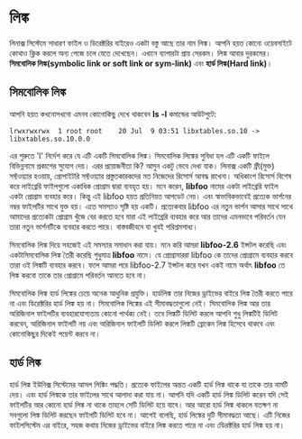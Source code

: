 # লিঙ্ক

লিনাক্স সিস্টেমে সাধারণ ফাইল ও ডিরেক্টরির বাইরেও একটা বস্তু আছে তার নাম লিঙ্ক। আপনি হয়ত কোনো ওয়েবসাইটে কোথাও ক্লিক করলে অন্য পেজে চলে যেতে দেখেছেন। এখানে ব্যাপারটা প্রায় সেরকম। লিঙ্ক আবার দুরকমের। **সিমবোলিক লিঙ্ক\(symbolic link or soft link or sym-link\)** এবং **হার্ড লিঙ্ক\(Hard link\)**।

## সিমবোলিক লিঙ্ক

আপনি হয়ত কখনোসখনো এমনব কোনোকিছু দেখে থাকবেন **ls -l** কমান্ডের আউটপুটে:

```text
lrwxrwxrwx  1 root root    20 Jul  9 03:51 libxtables.so.10 -> libxtables.so.10.0.0
```

এর শুরুতে 'l' নির্দেশ করে যে এটি একটি সিমবোলিক লিঙ্ক। সিমবোলিক লিঙ্কের সুবিধা হল এটি একটি ফাইলে বিভিন্ননামে প্রকাশের সুযোগ দেয়। এরর প্রয়োজনীতা কি? আসুন একটু ভেবে দেখা যাক। লিনাক্স একটি ফ্রী\(মুক্ত\) সফ্টওয়্যার হওয়ায়, প্রোপাইটরি সফ্টওয়্যার প্রস্তুতকারকদের মত নিজেদের রিসোর্স আবদ্ধ রাখেনা। অধিকাংশ রিসোর্স বিশেষ করে লাইব্রেরি ফাইলগুলো একাধিক প্রোগ্রাম দ্বারা ব্যবহৃত হয়। মনে করেন, **libfoo** নামের একটা লাইব্রেরি ফাইল একটা প্রোগ্রাম ব্যবহার করে। কিন্তু এই libfoo হয়ত প্রতিনিয়ত আপডেট নেয়। এবং স্বাভাবিকভাবেই প্রত্যেক ভার্শনের নম্বর ফাইলটির সাথে যুক্ত হয়। এতে সমস্যাও সৃষ্টি হয় একটি। প্রত্যেকবার libfoo এর নতুন ভার্শন আসার সাথে সাথে আমাদের প্রত্যেকটা প্রোগ্রাম খুঁজে বের করতে হবে যারা এই লাইব্রেরি ব্যবহার করে আর তাদের এমনভাবে পরিবর্তন যেন তারা নতুন ভার্শনটিকে ব্যবহার করতে পারে। বাস্তবজীবনে যা খুবই পরিশ্রমসাধ্য।

সিনবোলিক লিঙ্ক দিয়ে সহজেই এই সমস্যার সমাধান করা যায়। মনে করি আমরা **libfoo-2.6** ইন্সটল করেছি এবং একটাসিমবোলিক লিঙ্ক তৈরী করেছি শুধুমাত্র **libfoo** নামে। যে প্র‌োগ্রামাররা libfoo কে তাদের প্রোগ্রামে ব্যবহার করবে তারা ওই লিঙ্কটি ব্যবহার করবে। ফলে আমরা পরে libfoo-2.7 ইন্সটল করে যখন একই নামে অর্থাৎ **libfoo** তে লিঙ্ক করবো তাকে তার প্রোগ্রামে পরিবর্তন আনতে হবে না।

সিমবোলিক লিঙ্ক হার্ড লিঙ্কের চেয়ে অনেক আধুনিক প্রযুক্তি। হার্ডলিঙ্ক তার নিজের ড্রাইভের বাইরে লিঙ্ক তৈরী করতে পারে না এবং ডিরেক্টরির হার্ড লিঙ্ক হয় না। সিমবোলিক লিঙ্কের এই সীমাবদ্ধতাগুলো নেই। সিমবোলিক লিঙ্ক আর তার অরিজিনাল ফাইলটির ব্যবহারযোগ্যতায় কোনো পার্থক্য নেই। তবে লিঙ্কটি ডিলিট করলে আপনি শুধু লিঙ্কটিই ডিলিট করবেন, অরিজিনাল ফাইলটি নয় এবং অরিজিনাল ফাইলটি ডিলিট করলে লিঙ্কটি ব্রোকেন লিঙ্ক হিসেবে থাকবে এবং কোনোকিছুর দিকেই পয়েন্ট করবে না।

## হার্ড লিঙ্ক

হার্ড লিঙ্ক ইউনিক্স সিস্টেমের আসল লিঙ্কিং পদ্ধতি। প্রত্যেক ফাইলের অন্তত একটি হার্ড লিঙ্ক থাকে যা তাকে তার নামটি দেয়। এবং হার্ড লিঙ্ককে তার ফাইলের সাথে আলাদা করা যায় না। আপনি যদি একটি হার্ড লিঙ্ক ডিলিট করেন যদি সেই ফাইলটির আর কোনো হার্ড লিঙ্ক না থাকে তাহলে সেটি ডিলিট হয়ে যাবে। আর আরো হার্ড লিঙ্ক থাকলে যতক্ষণ না সবগুলো লিঙ্ক ডিলিট করছেন ফাইলটি ডিলিট হবে না। আগেই বলেছি, হার্ড লিঙ্কের দুটি সীমাবদ্ধতা আছে। এটি নিজের ফাইলসিস্টেম এর বাইরে, সহজ কথায় নিজের ড্রাইভের বাইরে লিঙ্ক করতে পারে না এবং ডিেরক্টরির হার্ড লিঙ্ক হয় না।

